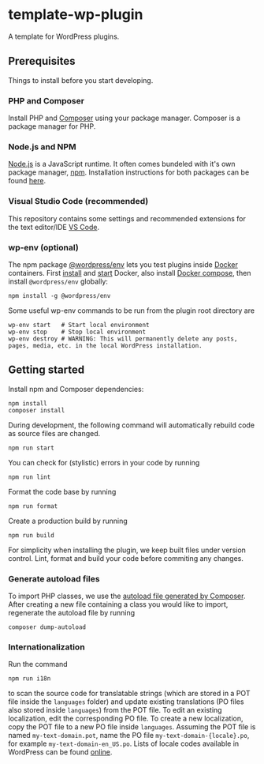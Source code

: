 # template-wp-plugin

A template for WordPress plugins.

## Prerequisites

Things to install before you start developing.

### PHP and Composer

Install PHP and [Composer](https://getcomposer.org/doc/00-intro.md) using your package manager. Composer is a package manager for PHP.

### Node.js and NPM

[Node.js](https://nodejs.org/en/about/) is a JavaScript runtime. It often comes bundeled with it's own package manager, [npm](https://docs.npmjs.com/about-npm). Installation instructions for both packages can be found [here](https://docs.npmjs.com/downloading-and-installing-node-js-and-npm).

### Visual Studio Code (recommended)

This repository contains some settings and recommended extensions for the text editor/IDE [VS Code](https://code.visualstudio.com/).

### wp-env (optional)

The npm package [@wordpress/env](https://www.npmjs.com/package/@wordpress/env) lets you test plugins inside [Docker](https://docs.docker.com/get-started/overview/) containers. First [install](https://docs.docker.com/get-docker/) and [start](https://docs.docker.com/config/daemon/systemd/) Docker, also install [Docker compose](https://docs.docker.com/compose/install/), then install `@wordpress/env` globally:

```console
npm install -g @wordpress/env
```

Some useful wp-env commands to be run from the plugin root directory are

```console
wp-env start   # Start local environment
wp-env stop    # Stop local environment
wp-env destroy # WARNING: This will permanently delete any posts, pages, media, etc. in the local WordPress installation.
```

## Getting started

Install npm and Composer dependencies:

```console
npm install
composer install
```

During development, the following command will automatically rebuild code as source files are changed.

```console
npm run start
```

You can check for (stylistic) errors in your code by running

```console
npm run lint
```

Format the code base by running

```console
npm run format
```

Create a production build by running

```console
npm run build
```

For simplicity when installing the plugin, we keep built files under version control. Lint, format and build your code before commiting any changes.

### Generate autoload files

To import PHP classes, we use the [autoload file generated by Composer](https://getcomposer.org/doc/01-basic-usage.md#autoloading). After creating a new file containing a class you would like to import, regenerate the autoload file by running

```console
composer dump-autoload
```

### Internationalization

Run the command

```console
npm run i18n
```

to scan the source code for translatable strings (which are stored in a POT file inside the `languages` folder) and update existing translations (PO files also stored inside `languages`) from the POT file. To edit an existing localization, edit the corresponding PO file. To create a new localization, copy the POT file to a new PO file inside `languages`. Assuming the POT file is named `my-text-domain.pot`, name the PO file `my-text-domain-{locale}.po`, for example `my-text-domain-en_US.po`. Lists of locale codes available in WordPress can be found [online](https://wpastra.com/docs/complete-list-wordpress-locale-codes/).
